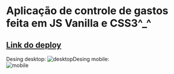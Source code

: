 <h1>Aplicação de controle de gastos feita em JS Vanilla e CSS3^_^</h1>

<h2><a href="https://financial-balance-lcdiax17.vercel.app/" target="_blank">Link do deploy</a></h2>

Desing desktop:
![desktop](https://github.com/lcdiax17/control-finance_lcdiax17/assets/97840328/90d61221-444c-4cee-95be-ddf3e9d8f7eb)Desing mobile:  
![mobile](https://github.com/lcdiax17/control-finance_lcdiax17/assets/97840328/e3d4d821-80b6-4004-b4d4-a3c4af472407)

